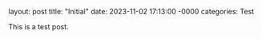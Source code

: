 layout: post
title: "Initial"
date: 2023-11-02 17:13:00 -0000
categories: Test

This is a test post.
